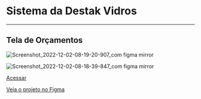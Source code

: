 # Sistema da Destak Vidros
---
## Tela de Orçamentos
![Screenshot_2022-12-02-08-19-20-907_com figma mirror](https://user-images.githubusercontent.com/96010876/205283243-b3b8e5c1-1012-43e3-89f6-0d7d588ab36d.jpg)

![Screenshot_2022-12-02-08-18-39-847_com figma mirror](https://user-images.githubusercontent.com/96010876/205283255-845e29bb-9763-4185-bbd3-e1e35a65b760.jpg)


[Acessar](https://sistema-destak-vidros-9sr8.vercel.app/)

[Veja o projeto no Figma](https://www.figma.com/file/9Hq28xEPX1fe4tCaVp4rPY/Untitled?node-id=2%3A2&t=w5tCdquJulvXIubD-1)


